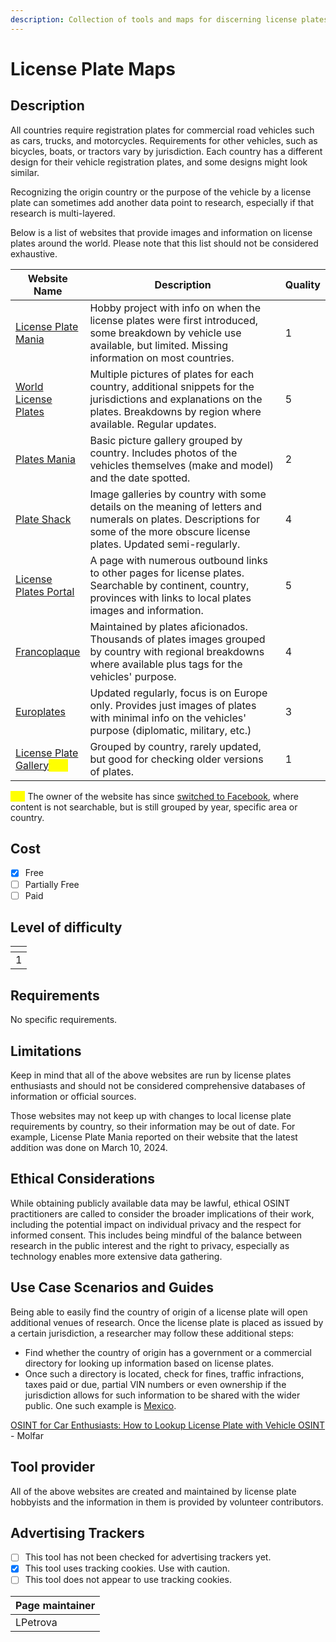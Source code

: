 ```yaml
---
description: Collection of tools and maps for discerning license plates by country
---
```


# License Plate Maps

## Description

All countries require registration plates for commercial road vehicles such as cars, trucks, and motorcycles. Requirements for other vehicles, such as bicycles, boats, or tractors vary by jurisdiction. Each country has a different design for their vehicle registration plates, and some designs might look similar.&#x20;

Recognizing the origin country or the purpose of the vehicle by a license plate can sometimes add another data point to research, especially if that research is multi-layered.

Below is a list of websites that provide images and information on license plates around the world. Please note that this list should not be considered exhaustive.&#x20;

<table><thead><tr><th>Website Name</th><th width="356">Description</th><th data-type="rating" data-max="5">Quality</th></tr></thead><tbody><tr><td><a href="https://licenseplatemania.com/">License Plate Mania</a></td><td>Hobby project with info on when the license plates were first introduced, some breakdown by vehicle use available, but limited. Missing information on most countries. </td><td>1</td></tr><tr><td><a href="http://www.worldlicenseplates.com/">World License Plates</a></td><td>Multiple pictures of plates for each country, additional snippets for the jurisdictions and explanations on the plates. Breakdowns by region where available. Regular updates.</td><td>5</td></tr><tr><td><a href="https://platesmania.com/">Plates Mania</a></td><td>Basic picture gallery grouped by country. Includes photos of the vehicles themselves (make and model) and the date spotted.</td><td>2</td></tr><tr><td><a href="https://www.plateshack.com/y2k/index.html">Plate Shack</a></td><td>Image galleries by country with some details on the meaning of letters and numerals on plates. Descriptions for some of the more obscure license plates. Updated semi-regularly.</td><td>4</td></tr><tr><td><a href="http://plates.portal.free.fr/">License Plates Portal</a></td><td>A page with numerous outbound links to other pages for license plates. Searchable by continent, country, provinces with links to local plates images and information.</td><td>5</td></tr><tr><td><a href="https://francoplaque.fr/site_html/">Francoplaque</a></td><td>Maintained by plates aficionados. Thousands of plates images grouped by country with regional breakdowns where available plus tags for the vehicles' purpose.</td><td>4</td></tr><tr><td><a href="https://www.europlates.eu/">Europlates</a></td><td>Updated regularly, focus is on Europe only. Provides just images of plates with minimal info on the vehicles' purpose (diplomatic, military, etc.)</td><td>3</td></tr><tr><td><a href="http://alpca8123.50webs.com/">License Plate Gallery</a><mark style="color:yellow;"><strong>***</strong></mark></td><td>Grouped by country, rarely updated, but good for checking older versions of plates. </td><td>1</td></tr></tbody></table>

<mark style="color:yellow;">**\*\*\***</mark> The owner of the website has since [switched to Facebook](https://www.facebook.com/alpca8123/photos_albums), where content is not searchable, but is still grouped by year, specific area or country.&#x20;



## Cost

* [x] Free
* [ ] Partially Free
* [ ] Paid

## Level of difficulty

<table><thead><tr><th data-type="rating" data-max="5"></th></tr></thead><tbody><tr><td>1</td></tr></tbody></table>

## Requirements

No specific requirements.

## Limitations

Keep in mind that all of the above websites are run by license plates enthusiasts and should not be considered comprehensive databases of information or official sources.&#x20;

Those websites may not keep up with changes to local license plate requirements by country, so their information may be out of date. For example, License Plate Mania reported on their website that the latest addition was done on March 10, 2024.&#x20;

## Ethical Considerations

While obtaining publicly available data may be lawful, ethical OSINT practitioners are called to consider the broader implications of their work, including the potential impact on individual privacy and the respect for informed consent. This includes being mindful of the balance between research in the public interest and the right to privacy, especially as technology enables more extensive data gathering.

## Use Case Scenarios and Guides

Being able to easily find the country of origin of a license plate will open additional venues of research. Once the license plate is placed as issued by a certain jurisdiction, a researcher may follow these additional steps:

* Find whether the country of origin has a government or a commercial directory for looking up information based on license plates.
* Once such a directory is located, check for fines, traffic infractions, taxes paid or due, partial VIN numbers or even ownership if the jurisdiction allows for such information to be shared with the wider public. One such example is [Mexico](https://www2.repuve.gob.mx:8443/ciudadania/).&#x20;

[OSINT for Car Enthusiasts: How to Lookup License Plate with Vehicle OSINT](https://molfar.com/en/blog/yak-pereviryty-avto-na-aresht-ta-znaity-vin-kod) - Molfar

## Tool provider

All of the above websites are created and maintained by license plate hobbyists and the information in them is provided by volunteer contributors.

## Advertising Trackers

* [ ] This tool has not been checked for advertising trackers yet.
* [x] This tool uses tracking cookies. Use with caution.
* [ ] This tool does not appear to use tracking cookies.

| Page maintainer |
| --------------- |
| LPetrova        |
